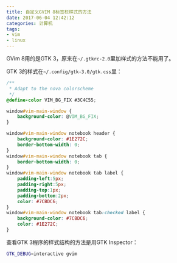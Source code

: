 ```yaml
---
title: 自定义GVIM 8标签栏样式的方法
date: 2017-06-04 12:42:12
categories: 计算机
tags:
- vim
- linux
---
```


GVim 8用的是GTK 3，原来在`~/.gtkrc-2.0`里加样式的方法不能用了。

GTK 3的样式在`~/.config/gtk-3.0/gtk.css`里：

```css
/**
 * Adapt to the nova colorscheme
 */
@define-color VIM_BG_FIX #3C4C55;

window#vim-main-window {
    background-color: @VIM_BG_FIX;
}

window#vim-main-window notebook header {
    background-color: #1E272C;
    border-bottom-width: 0;
}
window#vim-main-window notebook tab {
    border-bottom-width: 0;
}
window#vim-main-window notebook tab label {
    padding-left:5px;
    padding-right:5px;
    padding-top:1px;
    padding-bottom:2px;
    color: #7CBDC6;
}
window#vim-main-window notebook tab:checked label {
    background-color: #7CBDC6;
    color: #1E272C;
}
```

查看GTK 3程序的样式结构的方法是用GTK Inspector：

```bash
GTK_DEBUG=interactive gvim
```

